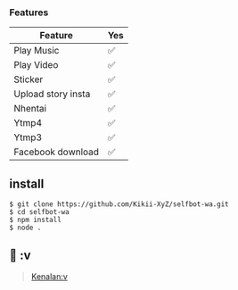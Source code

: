 ### Features
| Feature |Yes|
| ------------- | ------------- |
| Play Music|✅|
| Play Video |✅|
| Sticker |✅|
| Upload story insta |✅|
| Nhentai |✅|
| Ytmp4 |✅|
| Ytmp3 |✅|
| Facebook download |✅|
## install
```
$ git clone https://github.com/Kikii-XyZ/selfbot-wa.git
$ cd selfbot-wa
$ npm install
$ node .
```
## 📢 :v
> [Kenalan:v](https://wa.me/628137756694)
